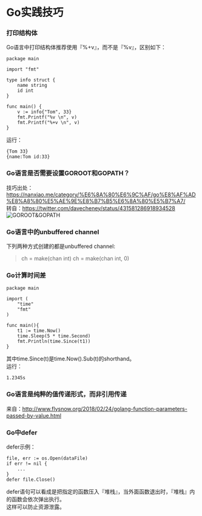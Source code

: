 # Go实践技巧
### 打印结构体
Go语言中打印结构体推荐使用『%+v』，而不是『%v』，区别如下：     
```
package main

import "fmt"

type info struct {
    name string
    id int
}

func main() {
    v := info{"Tom", 33}
    fmt.Printf("%v \n", v)
    fmt.Printf("%+v \n", v)
}
```
运行：     
```
{Tom 33}
{name:Tom id:33}
```
### Go语言是否需要设置GOROOT和GOPATH？
技巧出处：<https://nanxiao.me/category/%E6%8A%80%E6%9C%AF/go%E8%AF%AD%E8%A8%80%E5%AE%9E%E8%B7%B5%E6%8A%80%E5%B7%A7/>     
转自：<https://twitter.com/davecheney/status/431581286918934528>     
![GOROOT&GOPATH][gorp]

[gorp]:../../asset/gorp.jpg
### Go语言中的unbuffered channel
下列两种方式创建的都是unbuffered channel:     
> ch = make(chan int)
> ch = make(chan int, 0)
### Go计算时间差
```
package main

import (
    "time"
    "fmt"
)

func main(){
    t1 := time.Now()
    time.Sleep(5 * time.Second)
    fmt.Println(time.Since(t1))
}
```
其中time.Since(t)是time.Now().Sub(t)的shorthand。     
运行：     
```
1.2345s
```
### Go语言是纯粹的值传递形式，而非引用传递
来自：<http://www.flysnow.org/2018/02/24/golang-function-parameters-passed-by-value.html>
### Go中defer
defer示例：     
```
file, err := os.Open(dataFile)
if err != nil {
    ...
}
defer file.Close()
```
defer语句可以看成是把指定的函数压入『堆栈』，当外面函数退出时，『堆栈』内的函数会依次弹出执行。     
这样可以防止资源泄露。    
